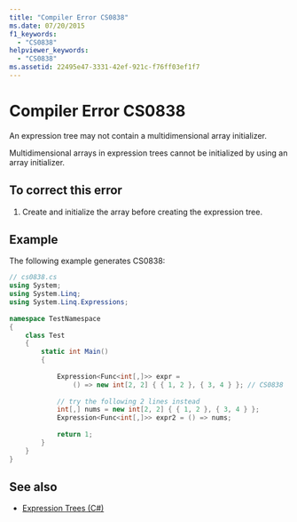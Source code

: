 ```yaml
---
title: "Compiler Error CS0838"
ms.date: 07/20/2015
f1_keywords: 
  - "CS0838"
helpviewer_keywords: 
  - "CS0838"
ms.assetid: 22495e47-3331-42ef-921c-f76ff03ef1f7
---
```

# Compiler Error CS0838
An expression tree may not contain a multidimensional array initializer.  
  
 Multidimensional arrays in expression trees cannot be initialized by using an array initializer.  
  
## To correct this error  
  
1.  Create and initialize the array before creating the expression tree.  
  
## Example  
 The following example generates CS0838:  
  
```csharp  
// cs0838.cs  
using System;  
using System.Linq;  
using System.Linq.Expressions;  
  
namespace TestNamespace  
{  
    class Test  
    {  
        static int Main()  
        {  
  
            Expression<Func<int[,]>> expr =  
                () => new int[2, 2] { { 1, 2 }, { 3, 4 } }; // CS0838  
  
            // try the following 2 lines instead  
            int[,] nums = new int[2, 2] { { 1, 2 }, { 3, 4 } };  
            Expression<Func<int[,]>> expr2 = () => nums;   
  
            return 1;  
        }  
    }  
}  
```  
  
## See also

- [Expression Trees (C#)](../programming-guide/concepts/expression-trees/index.md)
